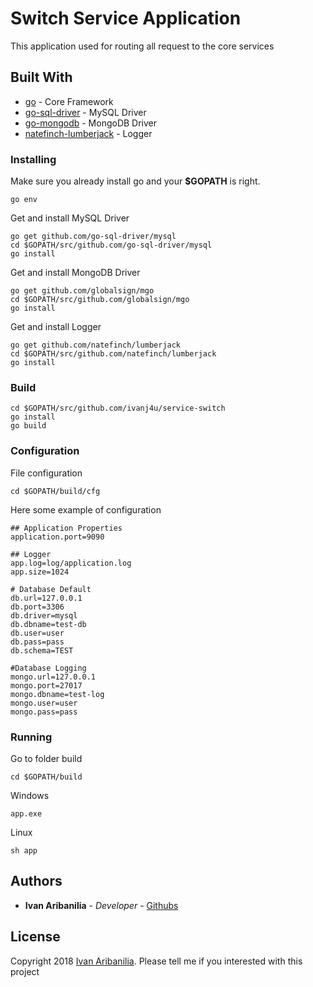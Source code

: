 # Switch Service Application

This application used for routing all request to the core services


## Built With

* [go](https://golang.org/doc/) - Core Framework
* [go-sql-driver](https://github.com/go-sql-driver/mysql) - MySQL Driver
* [go-mongodb](https://github.com/globalsign/mgo) - MongoDB Driver
* [natefinch-lumberjack](https://github.com/natefinch/lumberjack) - Logger


### Installing

Make sure you already install go and your **$GOPATH** is right.

```
go env
```

Get and install MySQL Driver
```
go get github.com/go-sql-driver/mysql
cd $GOPATH/src/github.com/go-sql-driver/mysql
go install
```

Get and install MongoDB Driver
```
go get github.com/globalsign/mgo
cd $GOPATH/src/github.com/globalsign/mgo
go install
```

Get and install Logger
```
go get github.com/natefinch/lumberjack
cd $GOPATH/src/github.com/natefinch/lumberjack
go install
```

### Build
```
cd $GOPATH/src/github.com/ivanj4u/service-switch
go install
go build
```
### Configuration
File configuration
```
cd $GOPATH/build/cfg
```
Here some example of configuration
```
## Application Properties
application.port=9090

## Logger
app.log=log/application.log
app.size=1024

# Database Default
db.url=127.0.0.1
db.port=3306
db.driver=mysql
db.dbname=test-db
db.user=user
db.pass=pass
db.schema=TEST

#Database Logging
mongo.url=127.0.0.1
mongo.port=27017
mongo.dbname=test-log
mongo.user=user
mongo.pass=pass

```

### Running

Go to folder build
```
cd $GOPATH/build
```
Windows
```
app.exe
```
Linux
```
sh app
```

## Authors

* **Ivan Aribanilia** - *Developer* - [Githubs](https://github.com/ivanj4u)

## License

Copyright 2018 [Ivan Aribanilia](mailto:angko.j4u@gmail.com).
Please tell me if you interested with this project
